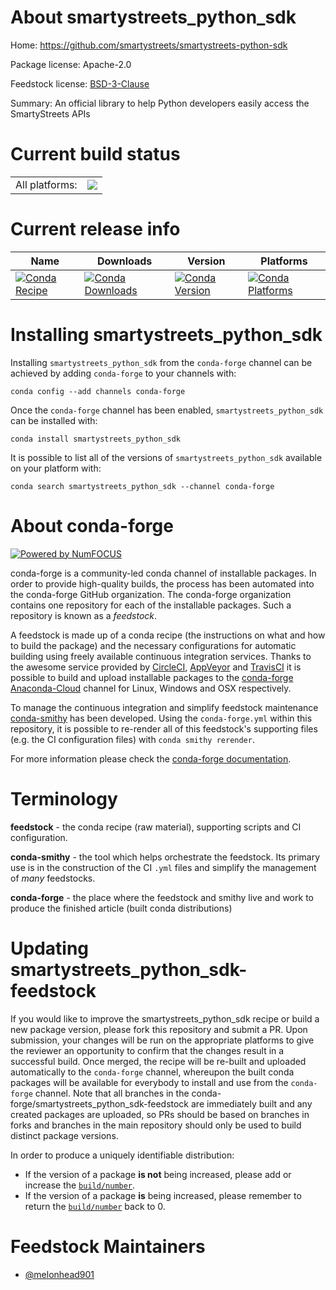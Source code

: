 About smartystreets_python_sdk
==============================

Home: https://github.com/smartystreets/smartystreets-python-sdk

Package license: Apache-2.0

Feedstock license: [BSD-3-Clause](https://github.com/conda-forge/smartystreets_python_sdk-feedstock/blob/master/LICENSE.txt)

Summary: An official library to help Python developers easily access the SmartyStreets APIs

Current build status
====================


<table><tr><td>All platforms:</td>
    <td>
      <a href="https://dev.azure.com/conda-forge/feedstock-builds/_build/latest?definitionId=12023&branchName=master">
        <img src="https://dev.azure.com/conda-forge/feedstock-builds/_apis/build/status/smartystreets_python_sdk-feedstock?branchName=master">
      </a>
    </td>
  </tr>
</table>

Current release info
====================

| Name | Downloads | Version | Platforms |
| --- | --- | --- | --- |
| [![Conda Recipe](https://img.shields.io/badge/recipe-smartystreets_python_sdk-green.svg)](https://anaconda.org/conda-forge/smartystreets_python_sdk) | [![Conda Downloads](https://img.shields.io/conda/dn/conda-forge/smartystreets_python_sdk.svg)](https://anaconda.org/conda-forge/smartystreets_python_sdk) | [![Conda Version](https://img.shields.io/conda/vn/conda-forge/smartystreets_python_sdk.svg)](https://anaconda.org/conda-forge/smartystreets_python_sdk) | [![Conda Platforms](https://img.shields.io/conda/pn/conda-forge/smartystreets_python_sdk.svg)](https://anaconda.org/conda-forge/smartystreets_python_sdk) |

Installing smartystreets_python_sdk
===================================

Installing `smartystreets_python_sdk` from the `conda-forge` channel can be achieved by adding `conda-forge` to your channels with:

```
conda config --add channels conda-forge
```

Once the `conda-forge` channel has been enabled, `smartystreets_python_sdk` can be installed with:

```
conda install smartystreets_python_sdk
```

It is possible to list all of the versions of `smartystreets_python_sdk` available on your platform with:

```
conda search smartystreets_python_sdk --channel conda-forge
```


About conda-forge
=================

[![Powered by NumFOCUS](https://img.shields.io/badge/powered%20by-NumFOCUS-orange.svg?style=flat&colorA=E1523D&colorB=007D8A)](http://numfocus.org)

conda-forge is a community-led conda channel of installable packages.
In order to provide high-quality builds, the process has been automated into the
conda-forge GitHub organization. The conda-forge organization contains one repository
for each of the installable packages. Such a repository is known as a *feedstock*.

A feedstock is made up of a conda recipe (the instructions on what and how to build
the package) and the necessary configurations for automatic building using freely
available continuous integration services. Thanks to the awesome service provided by
[CircleCI](https://circleci.com/), [AppVeyor](https://www.appveyor.com/)
and [TravisCI](https://travis-ci.com/) it is possible to build and upload installable
packages to the [conda-forge](https://anaconda.org/conda-forge)
[Anaconda-Cloud](https://anaconda.org/) channel for Linux, Windows and OSX respectively.

To manage the continuous integration and simplify feedstock maintenance
[conda-smithy](https://github.com/conda-forge/conda-smithy) has been developed.
Using the ``conda-forge.yml`` within this repository, it is possible to re-render all of
this feedstock's supporting files (e.g. the CI configuration files) with ``conda smithy rerender``.

For more information please check the [conda-forge documentation](https://conda-forge.org/docs/).

Terminology
===========

**feedstock** - the conda recipe (raw material), supporting scripts and CI configuration.

**conda-smithy** - the tool which helps orchestrate the feedstock.
                   Its primary use is in the construction of the CI ``.yml`` files
                   and simplify the management of *many* feedstocks.

**conda-forge** - the place where the feedstock and smithy live and work to
                  produce the finished article (built conda distributions)


Updating smartystreets_python_sdk-feedstock
===========================================

If you would like to improve the smartystreets_python_sdk recipe or build a new
package version, please fork this repository and submit a PR. Upon submission,
your changes will be run on the appropriate platforms to give the reviewer an
opportunity to confirm that the changes result in a successful build. Once
merged, the recipe will be re-built and uploaded automatically to the
`conda-forge` channel, whereupon the built conda packages will be available for
everybody to install and use from the `conda-forge` channel.
Note that all branches in the conda-forge/smartystreets_python_sdk-feedstock are
immediately built and any created packages are uploaded, so PRs should be based
on branches in forks and branches in the main repository should only be used to
build distinct package versions.

In order to produce a uniquely identifiable distribution:
 * If the version of a package **is not** being increased, please add or increase
   the [``build/number``](https://docs.conda.io/projects/conda-build/en/latest/resources/define-metadata.html#build-number-and-string).
 * If the version of a package **is** being increased, please remember to return
   the [``build/number``](https://docs.conda.io/projects/conda-build/en/latest/resources/define-metadata.html#build-number-and-string)
   back to 0.

Feedstock Maintainers
=====================

* [@melonhead901](https://github.com/melonhead901/)

